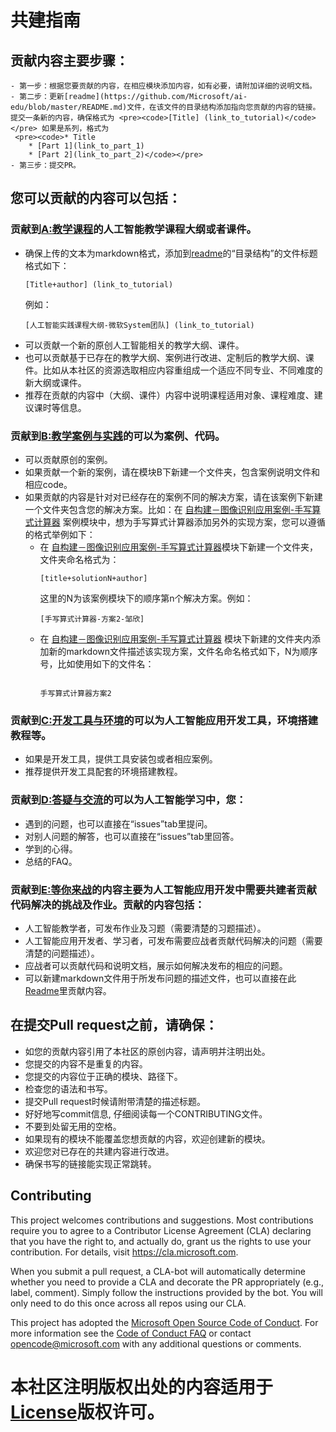 # 共建指南
## 贡献内容主要步骤：
    - 第一步：根据您要贡献的内容，在相应模块添加内容，如有必要，请附加详细的说明文档。
    - 第二步：更新[readme](https://github.com/Microsoft/ai-edu/blob/master/README.md)文件，在该文件的目录结构添加指向您贡献的内容的链接。提交一条新的内容，确保格式为 <pre><code>[Title] (link_to_tutorial)</code></pre> 如果是系列，格式为
     <pre><code>* Title
        * [Part 1](link_to_part_1)
        * [Part 2](link_to_part_2)</code></pre>
    - 第三步：提交PR。

## 您可以贡献的内容可以包括：

### 贡献到[A:教学课程](./A-教学课程/README.md)的人工智能教学课程大纲或者课件。
   - 确保上传的文本为markdown格式，添加到[readme](https://github.com/Microsoft/ai-edu/blob/master/README.md)的“目录结构”的文件标题格式如下：
       <pre><code>[Title+author] (link_to_tutorial)</code></pre> 例如：
       <pre><code>[人工智能实践课程大纲-微软System团队] (link_to_tutorial)</code></pre>
   - 可以贡献一个新的原创人工智能相关的教学大纲、课件。
   - 也可以贡献基于已存在的教学大纲、案例进行改进、定制后的教学大纲、课件。比如从本社区的资源选取相应内容重组成一个适应不同专业、不同难度的新大纲或课件。
   - 推荐在贡献的内容中（大纲、课件）内容中说明课程适用对象、课程难度、建议课时等信息。
  
### 贡献到[B:教学案例与实践](./B-教学案例与实践/README.md)的可以为案例、代码。
   - 可以贡献原创的案例。
   - 如果贡献一个新的案例，请在模块B下新建一个文件夹，包含案例说明文件和相应code。
   - 如果贡献的内容是针对对已经存在的案例不同的解决方案，请在该案例下新建一个文件夹包含您的解决方案。比如：在 [自构建－图像识别应用案例-手写算式计算器](./B-学习资源/B9-自构建－图像识别应用案例-手写算式计算器/README.md) 案例模块中，想为手写算式计算器添加另外的实现方案，您可以遵循的格式举例如下：
      * 在 [自构建－图像识别应用案例-手写算式计算器](./B-学习资源/B9-自构建－图像识别应用案例-手写算式计算器/README.md)模块下新建一个文件夹，文件夹命名格式为：<pre><code>[title+solutionN+author]</code></pre> 这里的N为该案例模块下的顺序第n个解决方案。例如：
          <pre><code>[手写算式计算器-方案2-邹欣]</code></pre>
      * 在 [自构建－图像识别应用案例-手写算式计算器](./B-学习资源/BB9-自构建－图像识别应用案例-手写算式计算器/README.md) 模块下新建的文件夹内添加新的markdown文件描述该实现方案，文件名命名格式如下，N为顺序号，比如使用如下的文件名：<pre><code> 手写算式计算器方案2</code></pre>
   
### 贡献到[C:开发工具与环境](./C-开发工具与环境/README.md)的可以为人工智能应用开发工具，环境搭建教程等。
   - 如果是开发工具，提供工具安装包或者相应案例。
   - 推荐提供开发工具配套的环境搭建教程。
    
### 贡献到[D:答疑与交流](./D-答疑与交流/README.md)的可以为人工智能学习中，您：
   - 遇到的问题，也可以直接在“issues”tab里提问。
   - 对别人问题的解答，也可以直接在“issues”tab里回答。
   - 学到的心得。
   - 总结的FAQ。
  
### 贡献到[E:等你来战](./E-Challenge/README.md)的内容主要为人工智能应用开发中需要共建者贡献代码解决的挑战及作业。贡献的内容包括：
   - 人工智能教学者，可发布作业及习题（需要清楚的习题描述）。
   - 人工智能应用开发者、学习者，可发布需要应战者贡献代码解决的问题（需要清楚的问题描述）。
   - 应战者可以贡献代码和说明文档，展示如何解决发布的相应的问题。
   - 可以新建markdown文件用于所发布问题的描述文件，也可以直接在此[Readme](./E-Challenge/README.md)里贡献内容。

## 在提交Pull request之前，请确保：
   - 如您的贡献内容引用了本社区的原创内容，请声明并注明出处。
   - 您提交的内容不是重复的内容。
   - 您提交的内容位于正确的模块、路径下。
   - 检查您的语法和书写。
   - 提交Pull request时候请附带清楚的描述标题。
   - 好好地写commit信息, 仔细阅读每一个CONTRIBUTING文件。 
   - 不要到处留无用的空格。
   - 如果现有的模块不能覆盖您想贡献的内容，欢迎创建新的模块。
   - 欢迎您对已存在的共建内容进行改进。
   - 确保书写的链接能实现正常跳转。
  
## Contributing

This project welcomes contributions and suggestions.  Most contributions require you to agree to a
Contributor License Agreement (CLA) declaring that you have the right to, and actually do, grant us
the rights to use your contribution. For details, visit https://cla.microsoft.com.

When you submit a pull request, a CLA-bot will automatically determine whether you need to provide
a CLA and decorate the PR appropriately (e.g., label, comment). Simply follow the instructions
provided by the bot. You will only need to do this once across all repos using our CLA.

This project has adopted the [Microsoft Open Source Code of Conduct](https://opensource.microsoft.com/codeofconduct/).
For more information see the [Code of Conduct FAQ](https://opensource.microsoft.com/codeofconduct/faq/) or
contact [opencode@microsoft.com](mailto:opencode@microsoft.com) with any additional questions or comments.

# 本社区注明版权出处的内容适用于[License](./LICENSE.md)版权许可。